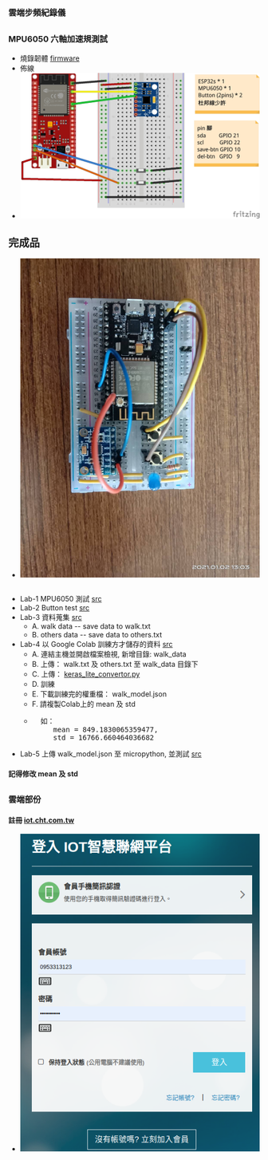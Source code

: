 ### 雲端步頻紀錄儀
##
### MPU6050 六軸加速規測試
* 燒錄韌體 [firmware](https://github.com/jumbokh/esp32-class/blob/master/Lab-walk/firmware/esp32-20200512-v1.12-195-gb16990425.bin)
* 佈線
* ![pinout](https://github.com/jumbokh/esp32-class/blob/master/Lab-walk/images/ESP32s-Walk_bb.jpg)
## 完成品
* ![real](https://github.com/jumbokh/esp32-class/blob/master/Lab-walk/images/13310540459294.jpg)
##
* Lab-1 MPU6050 測試 [src](https://github.com/jumbokh/esp32-class/blob/master/Lab-walk/LAB08.py)
* Lab-2 Button test  [src](https://github.com/jumbokh/esp32-class/blob/master/Lab-walk/LAB09.py)
* Lab-3 資料蒐集 [src](https://github.com/jumbokh/esp32-class/blob/master/Lab-walk/LAB10.py)
    * A. walk data -- save data to walk.txt
    * B. others data -- save data to others.txt
* Lab-4 以 Google Colab 訓練方才儲存的資料 [src](https://github.com/jumbokh/esp32-class/blob/master/Lab-walk/uploads/walk_model.ipynb)
    * A. 連結主機並開啟檔案檢視, 新增目錄: walk_data
    * B. 上傳： walk.txt 及 others.txt 至 walk_data 目錄下
    * C. 上傳： [keras_lite_convertor.py](https://github.com/jumbokh/esp32-class/blob/master/Lab-walk/uploads/keras_lite_convertor.py)
    * D. 訓練
    * E. 下載訓練完的權重檔： walk_model.json
    * F. 請複製Colab上的 mean 及 std
    * <pre>
        如：
           mean = 849.1830065359477, 
           std = 16766.660464036682
      </pre>
* Lab-5 上傳 walk_model.json 至 micropython, 並測試 [src](https://github.com/jumbokh/esp32-class/blob/master/Lab-walk/LAB11.py)    
#### 記得修改 mean 及 std
##
### 雲端部份
#### 註冊 [iot.cht.com.tw](https://iot.cht.com.tw/iot/login?others=)
* ![cht iot](https://github.com/jumbokh/esp32-class/blob/master/Lab-walk/images/cht-iot.png)
##
